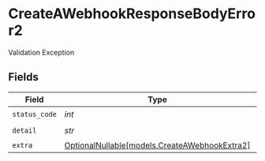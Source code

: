 # CreateAWebhookResponseBodyError2

Validation Exception


## Fields

| Field                                                                              | Type                                                                               | Required                                                                           | Description                                                                        |
| ---------------------------------------------------------------------------------- | ---------------------------------------------------------------------------------- | ---------------------------------------------------------------------------------- | ---------------------------------------------------------------------------------- |
| `status_code`                                                                      | *int*                                                                              | :heavy_check_mark:                                                                 | N/A                                                                                |
| `detail`                                                                           | *str*                                                                              | :heavy_check_mark:                                                                 | N/A                                                                                |
| `extra`                                                                            | [OptionalNullable[models.CreateAWebhookExtra2]](../models/createawebhookextra2.md) | :heavy_minus_sign:                                                                 | N/A                                                                                |